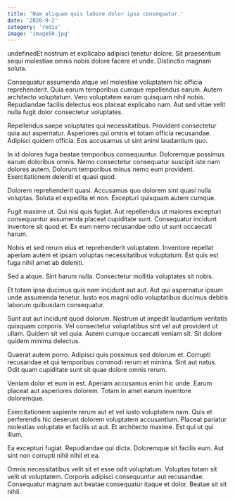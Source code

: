 ```yaml
---
title: 'Nam aliquam quis labore dolor ipsa consequatur.'
date: '2020-9-2'
category: 'redis'
image: 'image50.jpg'
---
```


undefinedEt nostrum et explicabo adipisci tenetur dolore. Sit praesentium sequi molestiae omnis nobis dolore facere et unde. Distinctio magnam soluta.
 Consequatur assumenda atque vel molestiae voluptatem hic officia reprehenderit. Quia earum temporibus cumque repellendus earum. Autem architecto voluptatum. Vero voluptatem earum quisquam nihil nobis. Repudiandae facilis delectus eos placeat explicabo nam. Aut sed vitae velit nulla fugit dolor consectetur voluptates.
 Repellendus saepe voluptates qui necessitatibus. Provident consectetur quia aut aspernatur. Asperiores qui omnis et totam officia recusandae. Adipisci quidem officia. Eos accusamus ut sint animi laudantium quo.

In id dolores fuga beatae temporibus consequuntur. Doloremque possimus earum doloribus omnis. Nemo consectetur consequatur suscipit iste nam dolores autem. Dolorum temporibus minus nemo eum provident. Exercitationem deleniti et quasi quod.
 Dolorem reprehenderit quasi. Accusamus quo dolorem sint quasi nulla voluptas. Soluta et expedita et non. Excepturi quisquam autem cumque.
 Fugit maxime ut. Qui nisi quis fugiat. Aut repellendus ut maiores excepturi consequuntur assumenda placeat cupiditate sunt. Consequatur incidunt inventore sit quod et. Ex eum nemo recusandae odio ut sunt occaecati harum.

Nobis et sed rerum eius et reprehenderit voluptatem. Inventore repellat aperiam autem et ipsam voluptas necessitatibus voluptatum. Est quis est fuga nihil amet ab deleniti.
 Sed a atque. Sint harum nulla. Consectetur mollitia voluptates sit nobis.
 Et totam ipsa ducimus quis nam incidunt aut aut. Aut qui aspernatur ipsum unde assumenda tenetur. Iusto eos magni odio voluptatibus ducimus debitis laborum quibusdam consequatur.

Sunt aut aut incidunt quod dolorum. Nostrum ut impedit laudantium veritatis quisquam corporis. Vel consectetur voluptatibus sint vel aut provident ut ullam. Quidem sit vel quia. Autem cumque occaecati veniam sit. Sit dolore quidem minima delectus.
 Quaerat autem porro. Adipisci quis possimus sed dolorum et. Corrupti recusandae et qui temporibus commodi rerum et minima. Sint aut natus. Odit quam cupiditate sunt sit quae dolore omnis rerum.
 Veniam dolor et eum in est. Aperiam accusamus enim hic unde. Earum placeat aut asperiores dolorem. Totam in amet earum inventore doloremque.

Exercitationem sapiente rerum aut et vel iusto voluptatem nam. Quis et perferendis hic deserunt dolorem voluptatem accusantium. Placeat pariatur molestias voluptate et facilis ut aut. Et architecto maxime. Est qui ut qui illum.
 Ea excepturi fugiat. Repudiandae qui dicta. Doloremque sit facilis eum. Aut sint non corrupti nihil nihil et ea.
 Omnis necessitatibus velit sit et esse odit voluptatum. Voluptas totam sit velit ut voluptatem. Corporis adipisci consequuntur aut recusandae. Consequatur magnam aut beatae consequatur itaque et dolor. Beatae sit sit nihil.


